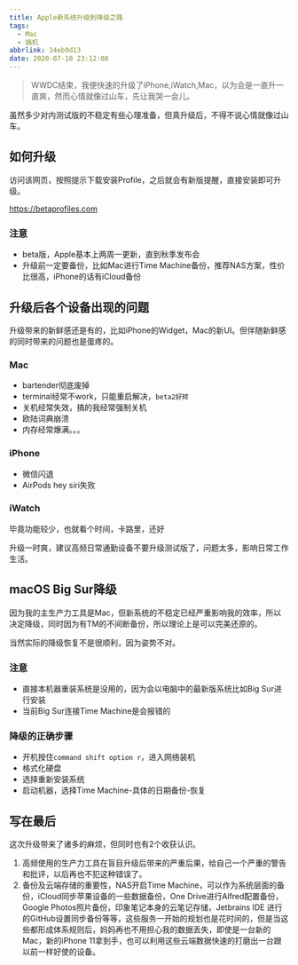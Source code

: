 ```yaml
---
title: Apple新系统升级到降级之路
tags:
  - Mac
  - 搞机
abbrlink: 34eb9d13
date: 2020-07-10 23:12:08
---
```

> WWDC结束，我便快速的升级了iPhone,iWatch,Mac，以为会是一直升一直爽，然而心情就像过山车，先让我哭一会儿。

虽然多少对内测试版的不稳定有些心理准备，但真升级后，不得不说心情就像过山车。


## 如何升级

访问该网页，按照提示下载安装Profile，之后就会有新版提醒，直接安装即可升级。

https://betaprofiles.com

### 注意

- beta版，Apple基本上两周一更新，直到秋季发布会
- 升级前一定要备份，比如Mac进行Time Machine备份，推荐NAS方案，性价比很高，iPhone的话有iCloud备份


## 升级后各个设备出现的问题

升级带来的新鲜感还是有的，比如iPhone的Widget，Mac的新UI。但伴随新鲜感的同时带来的问题也是蛋疼的。

### Mac
- bartender彻底废掉
- terminal经常不work，只能重启解决，`beta2好转`
- 关机经常失效，搞的我经常强制关机
- 欧陆词典崩溃
- 内存经常爆满。。。

### iPhone
- 微信闪退
- AirPods hey siri失败

### iWatch
毕竟功能较少，也就看个时间，卡路里，还好

升级一时爽，建议高频日常通勤设备不要升级测试版了，问题太多，影响日常工作生活。

## macOS Big Sur降级

因为我的主生产力工具是Mac，但新系统的不稳定已经严重影响我的效率，所以决定降级，同时因为有TM的不间断备份，所以理论上是可以完美还原的。

当然实际的降级恢复不是很顺利，因为姿势不对。

### 注意
- 直接本机器重装系统是没用的，因为会以电脑中的最新版系统比如Big Sur进行安装
- 当前Big Sur连接Time Machine是会报错的

### 降级的正确步骤
- 开机按住`command shift option r`，进入网络装机
- 格式化硬盘
- 选择重新安装系统
- 启动机器，选择Time Machine-具体的日期备份-恢复

## 写在最后

这次升级带来了诸多的麻烦，但同时也有2个收获认识。

1. 高频使用的生产力工具在盲目升级后带来的严重后果，给自己一个严重的警告和批评，以后再也不犯这种错误了。
2. 备份及云端存储的重要性，NAS开启Time Machine，可以作为系统层面的备份，iCloud同步苹果设备的一些数据备份，One Drive进行Alfred配置备份，Google Photos照片备份，印象笔记本身的云笔记存储，Jetbrains IDE 进行的GitHub设置同步备份等等，这些服务一开始的规划也是花时间的，但是当这些都形成体系规则后，妈妈再也不用担心我的数据丢失，即使是一台新的Mac，新的iPhone 11拿到手，也可以利用这些云端数据快速的打磨出一台跟以前一样好使的设备。

